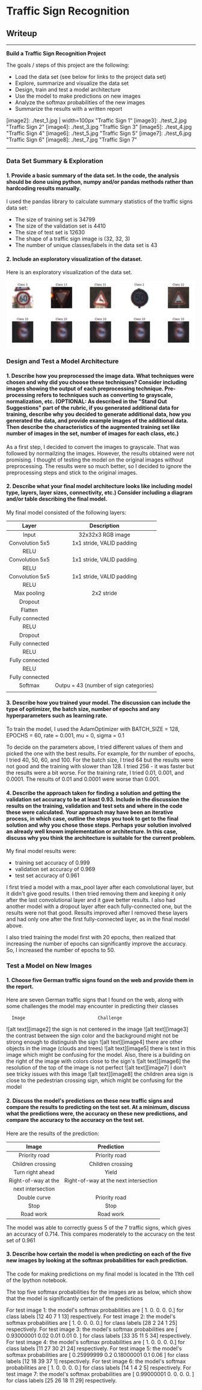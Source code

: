 # **Traffic Sign Recognition** 

## Writeup

---

**Build a Traffic Sign Recognition Project**

The goals / steps of this project are the following:
* Load the data set (see below for links to the project data set)
* Explore, summarize and visualize the data set
* Design, train and test a model architecture
* Use the model to make predictions on new images
* Analyze the softmax probabilities of the new images
* Summarize the results with a written report


[//]: # (Image References)

[image1]: ./dataset_exploration.png "Visualization"
[image2]: ./test_1.jpg | width=100px "Traffic Sign 1"
[image3]: ./test_2.jpg "Traffic Sign 2"
[image4]: ./test_3.jpg "Traffic Sign 3"
[image5]: ./test_4.jpg "Traffic Sign 4"
[image6]: ./test_5.jpg "Traffic Sign 5"
[image7]: ./test_6.jpg "Traffic Sign 6"
[image8]: ./test_7.jpg "Traffic Sign 7"


---

### Data Set Summary & Exploration

#### 1. Provide a basic summary of the data set. In the code, the analysis should be done using python, numpy and/or pandas methods rather than hardcoding results manually.

I used the pandas library to calculate summary statistics of the traffic
signs data set:

* The size of training set is 34799
* The size of the validation set is 4410
* The size of test set is 12630
* The shape of a traffic sign image is (32, 32, 3)
* The number of unique classes/labels in the data set is 43

#### 2. Include an exploratory visualization of the dataset.

Here is an exploratory visualization of the data set.

![alt text][image1]

### Design and Test a Model Architecture

#### 1. Describe how you preprocessed the image data. What techniques were chosen and why did you choose these techniques? Consider including images showing the output of each preprocessing technique. Pre-processing refers to techniques such as converting to grayscale, normalization, etc. (OPTIONAL: As described in the "Stand Out Suggestions" part of the rubric, if you generated additional data for training, describe why you decided to generate additional data, how you generated the data, and provide example images of the additional data. Then describe the characteristics of the augmented training set like number of images in the set, number of images for each class, etc.)

As a first step, I decided to convert the images to grayscale. That was followed by normailzing the images. However, the results obtained were not promising. I thought of testing the model on the original images without preprocessing. The results were so much better, so I decided to ignore the preprocessing steps and stick to the original images.


#### 2. Describe what your final model architecture looks like including model type, layers, layer sizes, connectivity, etc.) Consider including a diagram and/or table describing the final model.

My final model consisted of the following layers:

| Layer         		|     Description	        					| 
|:---------------------:|:---------------------------------------------:| 
| Input         		| 32x32x3 RGB image   							| 
| Convolution 5x5     	| 1x1 stride, VALID padding 					|
| RELU					|												|
| Convolution 5x5     	| 1x1 stride, VALID padding 					|
| RELU					|												|
| Convolution 5x5     	| 1x1 stride, VALID padding 					|
| RELU					|												|
| Max pooling			| 2x2 stride 									|
| Dropout				| 												|
| Flatten		 	 	| 	 	 	 									|
| Fully connected		| 												|
| RELU					|												|
| Dropout				| 												|
| Fully connected		| 												|
| RELU					|												|
| Fully connected		| 												|
| RELU					|												|
| Fully connected		| 												|
| Softmax				| Outpu = 43 (number of sign categories)		|
|						|												|
 


#### 3. Describe how you trained your model. The discussion can include the type of optimizer, the batch size, number of epochs and any hyperparameters such as learning rate.

To train the model, I used the AdamOptimizer with BATCH_SIZE = 128, EPOCHS = 60, rate = 0.001, mu = 0, sigma = 0.1

To decide on the parameters above, I tried different values of them and picked the one with the best results. For example, for thr number of epochs, I tried 40, 50, 60, and 100. For the batch size, I tried 64 but the results were not good and the training with slower than 128. I tried 256 - it was faster but the results were a bit worse. For the training rate, I tried 0.01, 0.001, and 0.0001. The results of 0.01 and 0.0001 were worse than 0.001.

#### 4. Describe the approach taken for finding a solution and getting the validation set accuracy to be at least 0.93. Include in the discussion the results on the training, validation and test sets and where in the code these were calculated. Your approach may have been an iterative process, in which case, outline the steps you took to get to the final solution and why you chose those steps. Perhaps your solution involved an already well known implementation or architecture. In this case, discuss why you think the architecture is suitable for the current problem.

My final model results were:
* training set accuracy of 0.999
* validation set accuracy of 0.969 
* test set accuracy of 0.961

I first tried a model with a max_pool layer after each convolutional layer, but it didn't give good results. I then tried removing them and keeping it only after the last convolutional layer and it gave better results.
I also had another model with a dropout layer after each fully-connected one, but the results were not that good. Results improved after I removed these layers and had only one after the first fully-connected layer, as in the final model above.

I also tried training the model first with 20 epochs, then realized that increasing the number of epochs can significantly improve the accuracy. So, I increased the number of epochs to 50.


### Test a Model on New Images

#### 1. Choose five German traffic signs found on the web and provide them in the report. 

Here are seven German traffic signs that I found on the web, along with some challenges the model may encounter in predicting their classes

      Image                           Challenge

![alt text][image2]  the sign is not centered in the image
![alt text][image3]  the contrast between the sign color and the background might not be strong enough to distinguish the sign 
![alt text][image4]  there are other objects in the image (clouds and trees)
![alt text][image5]  there is text in this image which might be confusing for the model. Also, there is a building on the right of the image with colors close to the sign's
![alt text][image6]  the resolution of the top of the image is not perfect
![alt text][image7]  I don't see tricky issues with this image 
![alt text][image8]  the children area sign is close to the pedestrian crossing sign, which might be confusing for the model



#### 2. Discuss the model's predictions on these new traffic signs and compare the results to predicting on the test set. At a minimum, discuss what the predictions were, the accuracy on these new predictions, and compare the accuracy to the accuracy on the test set.

Here are the results of the prediction:

| Image			        |     Prediction	        					| 
|:---------------------:|:---------------------------------------------:| 
| Priority road   		| Priority road 								| 
| Children crossing 	| Children crossing 							|
| Turn right ahead 		| Yield 										|
| Right-of-way at the   | Right-of-way at the next intersection 		
  next intersection	    | 					 							|
| Double curve 			| Priority road 	 							|
| Stop 					| Stop      									|
| Road work 			| Road work      								|


The model was able to correctly guess 5 of the 7 traffic signs, which gives an accuracy of 0.714. This compares moderately to the accuracy on the test set of 0.961

#### 3. Describe how certain the model is when predicting on each of the five new images by looking at the softmax probabilities for each prediction. 

The code for making predictions on my final model is located in the 11th cell of the Ipython notebook.

The top five softmax probabilities for the images are as below, which show that the model is significantly certain of the predictions

For test image 1: the model's softmax probabilities are [ 1.  0.  0.  0.  0.] for class labels [12 40  7  1 13] respectively.
For test image 2: the model's softmax probabilities are [ 1.  0.  0.  0.  0.] for class labels [28  2 24  1 25] respectively.
For test image 3: the model's softmax probabilities are [ 0.93000001  0.02  0.01   0.01   0. ] for class labels [33 35 11  5 34] respectively.
For test image 4: the model's softmax probabilities are [ 1.  0.  0.  0.  0.] for class labels [11 27 30 21 24] respectively.
For test image 5: the model's softmax probabilities are [ 0.25999999  0.2   0.18000001  0.1   0.06 ] for class labels [12 18 39 37  1] respectively.
For test image 6: the model's softmax probabilities are [ 1.  0.  0.  0.  0.] for class labels [14  1  4  2  5] respectively.
For test image 7: the model's softmax probabilities are [ 0.99000001  0.   0.   0.    0. ] for class labels [25 26 18 11 29] respectively.


